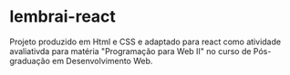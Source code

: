 # lembrai-react
Projeto produzido em Html e CSS e adaptado para react como atividade avaliativda para matéria "Programação para Web II" no curso de Pós-graduação em Desenvolvimento Web.
